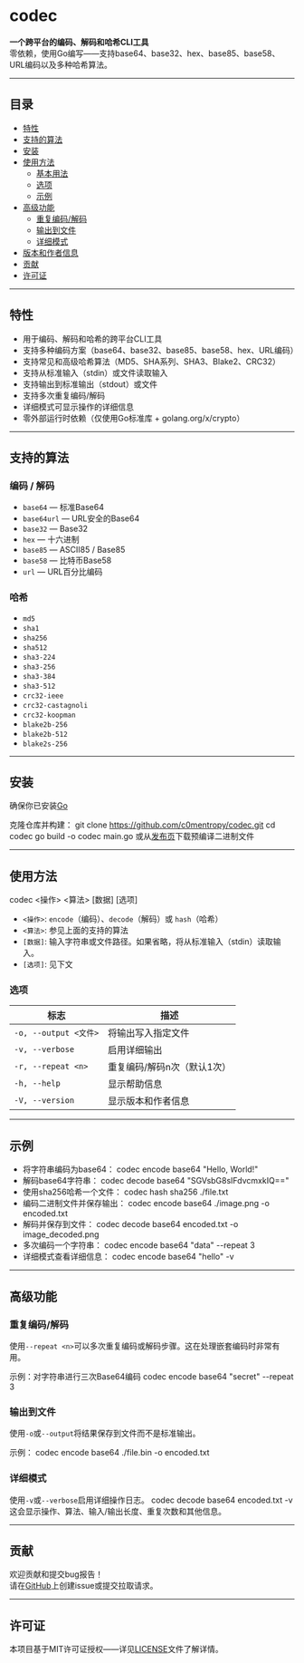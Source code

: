 # codec

**一个跨平台的编码、解码和哈希CLI工具**  
零依赖，使用Go编写——支持base64、base32、hex、base85、base58、URL编码以及多种哈希算法。

---

## 目录

- [特性](#特性)  
- [支持的算法](#支持的算法)  
- [安装](#安装)  
- [使用方法](#使用方法)  
    - [基本用法](#基本用法)  
    - [选项](#选项)  
    - [示例](#示例)  
- [高级功能](#高级功能)  
    - [重复编码/解码](#重复编码解码)  
    - [输出到文件](#输出到文件)  
    - [详细模式](#详细模式)  
- [版本和作者信息](#版本和作者信息)  
- [贡献](#贡献)  
- [许可证](#许可证)  

---

## 特性

- 用于编码、解码和哈希的跨平台CLI工具  
- 支持多种编码方案（base64、base32、base85、base58、hex、URL编码）  
- 支持常见和高级哈希算法（MD5、SHA系列、SHA3、Blake2、CRC32）  
- 支持从标准输入（stdin）或文件读取输入  
- 支持输出到标准输出（stdout）或文件  
- 支持多次重复编码/解码  
- 详细模式可显示操作的详细信息  
- 零外部运行时依赖（仅使用Go标准库 + golang.org/x/crypto）  

---

## 支持的算法

### 编码 / 解码

- `base64`      — 标准Base64  
- `base64url`   — URL安全的Base64  
- `base32`      — Base32  
- `hex`         — 十六进制  
- `base85`      — ASCII85 / Base85  
- `base58`      — 比特币Base58  
- `url`         — URL百分比编码  

### 哈希

- `md5`  
- `sha1`  
- `sha256`  
- `sha512`  
- `sha3-224`  
- `sha3-256`  
- `sha3-384`  
- `sha3-512`  
- `crc32-ieee`  
- `crc32-castagnoli`  
- `crc32-koopman`  
- `blake2b-256`  
- `blake2b-512`  
- `blake2s-256`  

---

## 安装

确保你已安装[Go](https://golang.org/dl/)

克隆仓库并构建：
git clone https://github.com/c0mentropy/codec.git
cd codec
go build -o codec main.go
或从[发布页](https://github.com/c0mentropy/codec/releases)下载预编译二进制文件

---

## 使用方法

codec <操作> <算法> [数据] [选项]

- `<操作>`: `encode`（编码）、`decode`（解码）或 `hash`（哈希）  
- `<算法>`: 参见上面的支持的算法  
- `[数据]`: 输入字符串或文件路径。如果省略，将从标准输入（stdin）读取输入。  
- `[选项]`: 见下文  

### 选项

| 标志                  | 描述                                  |
| --------------------- | -------------------------------------------- |
| `-o, --output <文件>` | 将输出写入指定文件           |
| `-v, --verbose`       | 启用详细输出                        |
| `-r, --repeat <n>`    | 重复编码/解码n次（默认1次） |
| `-h, --help`          | 显示帮助信息                        |
| `-V, --version`       | 显示版本和作者信息          |

---

## 示例

- 将字符串编码为base64：
codec encode base64 "Hello, World!"
- 解码base64字符串：
codec decode base64 "SGVsbG8sIFdvcmxkIQ=="
- 使用sha256哈希一个文件：
codec hash sha256 ./file.txt
- 编码二进制文件并保存输出：
codec encode base64 ./image.png -o encoded.txt
- 解码并保存到文件：
codec decode base64 encoded.txt -o image_decoded.png
- 多次编码一个字符串：
codec encode base64 "data" --repeat 3
- 详细模式查看详细信息：
codec encode base64 "hello" -v

---

## 高级功能

### 重复编码/解码

使用`--repeat <n>`可以多次重复编码或解码步骤。这在处理嵌套编码时非常有用。

示例：对字符串进行三次Base64编码
codec encode base64 "secret" --repeat 3
### 输出到文件

使用`-o`或`--output`将结果保存到文件而不是标准输出。

示例：
codec encode base64 ./file.bin -o encoded.txt
### 详细模式

使用`-v`或`--verbose`启用详细操作日志。
codec decode base64 encoded.txt -v
这会显示操作、算法、输入/输出长度、重复次数和其他信息。

---

## 贡献

欢迎贡献和提交bug报告！  
请在[GitHub](https://github.com/c0mentropy/codec)上创建issue或提交拉取请求。

---

## 许可证

本项目基于MIT许可证授权——详见[LICENSE](LICENSE)文件了解详情。
    